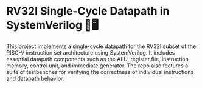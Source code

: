 # RV32I Single-Cycle Datapath in SystemVerilog 🚀🖥️

This project implements a single-cycle datapath for the RV32I subset of the RISC-V instruction set architecture using SystemVerilog. It includes essential datapath components such as the ALU, register file, instruction memory, control unit, and immediate generator. The repo also features a suite of testbenches for verifying the correctness of individual instructions and datapath behavior.

